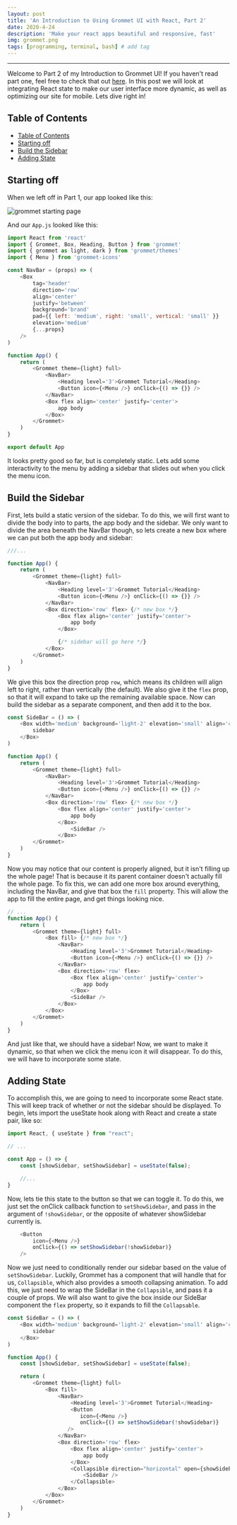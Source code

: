 ```yaml
---
layout: post
title: 'An Introduction to Using Grommet UI with React, Part 2'
date: 2020-4-24
description: 'Make your react apps beautiful and responsive, fast'
img: grommet.png
tags: [programming, terminal, bash] # add tag
---
```


---

Welcome to Part 2 of my Introduction to Grommet UI! If you haven't read part one, feel free to check that out [here](https://shanelonergan.github.io/grommet/). In this post we will look at integrating React state to make our user interface more dynamic, as well as optimizing our site for mobile. Lets dive right in!

## Table of Contents

- [Table of Contents](#table-of-contents)
- [Starting off](#starting-off)
- [Build the Sidebar](#build-the-sidebar)
- [Adding State](#adding-state)

## Starting off

When we left off in Part 1, our app looked like this:

![grommet starting page](../assets/img/grommet-starting-page.png)

And our `App.js` looked like this:

```js
import React from 'react'
import { Grommet, Box, Heading, Button } from 'grommet'
import { grommet as light, dark } from 'grommet/themes'
import { Menu } from 'grommet-icons'

const NavBar = (props) => (
    <Box
        tag='header'
        direction='row'
        align='center'
        justify='between'
        background='brand'
        pad={{ left: 'medium', right: 'small', vertical: 'small' }}
        elevation='medium'
        {...props}
    />
)

function App() {
    return (
        <Grommet theme={light} full>
            <NavBar>
                <Heading level='3'>Grommet Tutorial</Heading>
                <Button icon={<Menu />} onClick={() => {}} />
            </NavBar>
            <Box flex align='center' justify='center'>
                app body
            </Box>
        </Grommet>
    )
}

export default App
```

It looks pretty good so far, but is completely static. Lets add some interactivity to the menu by adding a sidebar that slides out when you click the menu icon.

## Build the Sidebar

First, lets build a static version of the sidebar. To do this, we will first want to divide the body into to parts, the app body and the sidebar. We only want to divide the area beneath the NavBar though, so lets create a new box where we can put both the app body and sidebar:

```js
///...

function App() {
    return (
        <Grommet theme={light} full>
            <NavBar>
                <Heading level='3'>Grommet Tutorial</Heading>
                <Button icon={<Menu />} onClick={() => {}} />
            </NavBar>
            <Box direction='row' flex> {/* new box */}
                <Box flex align='center' justify='center'>
                    app body
                </Box>

                {/* sidebar will go here */}
            </Box>
        </Grommet>
    )
}
```

We give this box the direction prop `row`, which means its children will align left to right, rather than vertically (the default). We also give it the `flex` prop, so that it will expand to take up the remaining available space. Now can build the sidebar as a separate component, and then add it to the box.

```js
const SideBar = () => (
	<Box width='medium' background='light-2' elevation='small' align='center' justify='center'>
		sidebar
	</Box>
)

function App() {
    return (
        <Grommet theme={light} full>
            <NavBar>
                <Heading level='3'>Grommet Tutorial</Heading>
                <Button icon={<Menu />} onClick={() => {}} />
            </NavBar>
            <Box direction='row' flex> {/* new box */}
                <Box flex align='center' justify='center'>
                    app body
                </Box>
                    <SideBar />
                </Box>
        </Grommet>
    )
}
```

Now you may notice that our content is properly aligned, but it isn't filling up the whole page! That is because it its parent container doesn't actually fill the whole page. To fix this, we can add one more box around everything, including the NavBar, and give that box the `fill` property. This will allow the app to fill the entire page, and get things looking nice.

```js
// ...
function App() {
    return (
        <Grommet theme={light} full>
            <Box fill> {/* new box */}
                <NavBar>
                    <Heading level='3'>Grommet Tutorial</Heading>
                    <Button icon={<Menu />} onClick={() => {}} />
                </NavBar>
                <Box direction='row' flex>
                    <Box flex align='center' justify='center'>
                        app body
                    </Box>
                    <SideBar />
                </Box>
            </Box>
        </Grommet>
    )
}
```

And just like that, we should have a sidebar! Now, we want to make it dynamic, so that when we click the menu icon it will disappear. To do this, we will have to incorporate some state.

## Adding State

To accomplish this, we are going to need to incorporate some React state. This will keep track of whether or not the sidebar should be displayed. To begin, lets import the useState hook along with React and create a state pair, like so:

```js
import React, { useState } from "react";

// ...

const App = () => {
    const [showSidebar, setShowSidebar] = useState(false);

    //...
}
```

Now, lets tie this state to the button so that we can toggle it. To do this, we just set the onClick callback function to `setShowSidebar`, and pass in the argument of `!showSidebar`, or the opposite of whatever showSidebar currently is.

```js
    <Button
        icon={<Menu />}
        onClick={() => setShowSidebar(!showSidebar)}
    />
```

Now we just need to conditionally render our sidebar based on the value of `setShowSidebar`. Luckily, Grommet has a component that will handle that for us, `Collapsible`, which also provides a smooth collapsing animation. To add this, we just need to wrap the SideBar in the `Collapsible`, and pass it a couple of props. We will also want to give the box inside our SideBar component the `flex` property, so it expands to fill the `Collapsable`.

```js
const SideBar = () => (
    <Box width='medium' background='light-2' elevation='small' align='center' justify='center' flex> {/* added flex */}
        sidebar
    </Box>
)

function App() {
    const [showSidebar, setShowSidebar] = useState(false);

    return (
        <Grommet theme={light} full>
            <Box fill>
                <NavBar>
                    <Heading level='3'>Grommet Tutorial</Heading>
                    <Button
                       icon={<Menu />}
                       onClick={() => setShowSidebar(!showSidebar)}
                   />
                </NavBar>
                <Box direction='row' flex>
                    <Box flex align='center' justify='center'>
                        app body
                    </Box>
                    <Collapsible direction="horizontal" open={showSidebar}>
                        <SideBar />
                    </Collapsible>
                </Box>
            </Box>
        </Grommet>
    )
}
```
